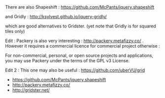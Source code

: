 There are also Shapeshift : https://github.com/McPants/jquery.shapeshift

and Gridly : http://ksylvest.github.io/jquery-gridly/

which are good alternatives to Gridster. (yet note that Gridly is for squared tiles only)

Edit : Packery is also very interesting : http://packery.metafizzy.co/ . However it requires a commercial licence for commercial project otherwise :


For non-commercial, personal, or open source projects and applications, you may use Packery under the terms of the GPL v3 License.

Edit 2 : This one may also be useful : https://github.com/uberVU/grid


- https://github.com/McPants/jquery.shapeshift  
- http://packery.metafizzy.co/  
- http://gridster.net/  
